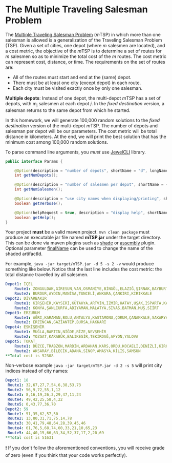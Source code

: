 # The Multiple Traveling Salesman Problem

The [Multiple Traveling Salesman Problem](https://neos-guide.org/content/multiple-traveling-salesman-problem-mtsp) (*m*TSP) in which more than one salesman is allowed is a generalization of the Traveling Salesman Problem (TSP).
Given a set of cities, one depot (where *m* salesmen are located), and a cost metric, the objective of the *m*TSP is to determine a set of routes for *m* salesmen so as to minimize the total cost of the *m* routes. 
The cost metric can represent cost, distance, or time. The requirements on the set of routes are:

* All of the routes must start and end at the (same) depot.
* There must be at least one city (except depot) in each route.
* Each city must be visited exactly once by only one salesman.

**Multiple depots**: Instead of one depot, the multi-depot *m*TSP has a set of depots, with m<sub>j</sub> salesmen at each depot *j*. 
In the *fixed destination* version, a salesman returns to the same depot from which he started.

In this homework, we will generate 100,000 random solutions to the *fixed destination* version of the multi-depot *m*TSP.
The number of depots and salesman per depot will be our parameters. The cost metric will be total distance in kilometers.
At the end, we will print the best solution that has the minimum cost among 100,000 random solutions.

To parse command line arguments, you *must* use [JewelCLI](http://jewelcli.lexicalscope.com) library.

```java
public interface Params {

    @Option(description = "number of depots", shortName = "d", longName = "depots", defaultValue = "5")
    int getNumDepots();

    @Option(description = "number of salesmen per depot", shortName = {"s"}, longName = {"salesmen", "vehicles"}, defaultValue = "2")
    int getNumSalesmen();

    @Option(description = "use city names when displaying/printing", shortName = "v", longName = "verbose")
    boolean getVerbose();

    @Option(helpRequest = true, description = "display help", shortName = "h")
    boolean getHelp();
}
``` 

Your project **must** be a valid maven project. `mvn clean package` must produce an executable jar file named **mTSP.jar** under the target directory.
This can be done via maven plugins such as [shade](https://maven.apache.org/plugins/maven-shade-plugin) or [assembly](https://maven.apache.org/plugins/maven-assembly-plugin) plugin.
Optional parameter [finalName](https://maven.apache.org/plugins/maven-shade-plugin/shade-mojo.html#finalName) can be used to change the name of the shaded artifactId.

For example, `java -jar target/mTSP.jar -d 5 -s 2 -v` would produce something like below.
Notice that the last line includes the cost metric: the total distance travelled by all salesmen.

```yaml
Depot1: İÇEL
	Route1: ZONGULDAK,GİRESUN,VAN,OSMANİYE,BİNGÖL,ELAZIĞ,ŞIRNAK,BAYBURT,IĞDIR
	Route2: BURDUR,AYDIN,MANİSA,TUNCELİ,ANKARA,ÇANKIRI,KIRIKKALE
Depot2: DİYARBAKIR
	Route1: KIRŞEHİR,KAYSERİ,KÜTAHYA,ARTVİN,İZMİR,HATAY,UŞAK,ISPARTA,KAHRAMANMARAŞ,İSTANBUL
	Route2: KONYA,ŞANLIURFA,ADIYAMAN,MALATYA,SİVAS,BATMAN,MUŞ,SİİRT
Depot3: ERZURUM
	Route1: AĞRI,KARAMAN,BOLU,ANTALYA,KASTAMONU,ÇORUM,ÇANAKKALE,SAKARYA,GÜMÜŞHANE,BİTLİS
	Route2: ERZİNCAN,GAZİANTEP,BURSA,HAKKARİ
Depot4: ESKİŞEHİR
	Route1: MUĞLA,BARTIN,NİĞDE,RİZE,NEVŞEHİR
	Route2: YOZGAT,KARABÜK,BALIKESİR,TEKİRDAĞ,AFYON,YALOVA
Depot5: TOKAT
	Route1: DÜZCE,TRABZON,MARDİN,ARDAHAN,KARS,ORDU,KOCAELİ,DENİZLİ,KIRKLARELİ,EDİRNE
	Route2: AKSARAY,BİLECİK,ADANA,SİNOP,AMASYA,KİLİS,SAMSUN
**Total cost is 52308
```

Non-verbose example `java -jar target/mTSP.jar -d 2 -s 5` will print city indices instead of city names:
```yaml
Depot1: 18
 Route1: 32,67,27,7,54,6,38,53,73
 Route2: 56,9,72,55,1,12
 Route3: 8,16,19,26,3,29,47,11,24
 Route4: 49,42,25,58,4,22
 Route5: 0,43,77,36,70
Depot2: 59
 Route1: 51,35,62,57,50
 Route2: 13,80,31,71,75,14,78
 Route3: 30,41,79,48,64,28,39,45,46
 Route4: 61,76,5,68,74,60,33,21,10,65,23
 Route5: 44,40,15,66,63,34,52,37,17,2,20,69
**Total cost is 51631
```


:exclamation: If you don't follow the aforementioned conventions, you will receive grade of zero (even if you think that your code works perfectly).